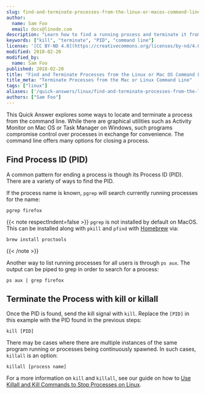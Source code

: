```yaml
---
slug: find-and-terminate-processes-from-the-linux-or-macos-command-line
author:
  name: Sam Foo
  email: docs@linode.com
description: "Learn how to find a running process and terminate it from the command line in Linux and Mac OS."
keywords: ["kill", "terminate", "PID", "command line"]
license: '[CC BY-ND 4.0](https://creativecommons.org/licenses/by-nd/4.0)'
modified: 2018-02-20
modified_by:
  name: Sam Foo
published: 2018-02-20
title: "Find and Terminate Processes from the Linux or Mac OS Command Line"
title_meta: "Terminate Processes from the Mac or Linux Command Line"
tags: ["linux"]
aliases: ['/quick-answers/linux/find-and-terminate-processes-from-the-linux-or-macos-command-line/']
authors: ["Sam Foo"]
---
```


This Quick Answer explores some ways to locate and terminate a process from the command line. While there are graphical utilities such as Activity Monitor on Mac OS or Task Manager on Windows, such programs compromise control over processes in exchange for convenience. The command line offers many options for closing a process.

## Find Process ID (PID)

A common pattern for ending a process is though its Process ID (PID). There are a variety of ways to find the PID.

If the process name is known, `pgrep` will search currently running processes for the name:

    pgrep firefox

{{< note respectIndent=false >}}
`pgrep` is not installed by default on MacOS. This can be installed along with `pkill` and `pfind` with [Homebrew](/docs/guides/how-to-install-git-on-linux-mac-and-windows/#install-git-via-homebrew) via:

    brew install proctools

{{< /note >}}

Another way to list running processes for all users is through `ps aux`. The output can be piped to grep in order to search for a process:

    ps aux | grep firefox

## Terminate the Process with kill or killall

Once the PID is found, send the kill signal with `kill`. Replace the `[PID]` in this example with the PID found in the previous steps:

    kill [PID]

There may be cases where there are multiple instances of the same program running or processes being continuously spawned. In such cases, `killall` is an option:

    killall [process name]

For a more information on `kill` and `killall`, see our guide on how to [Use Killall and Kill Commands to Stop Processes on Linux](/docs/guides/use-killall-and-kill-to-stop-processes-on-linux/).

<!-- Windows instructions via taskkill someday -->

